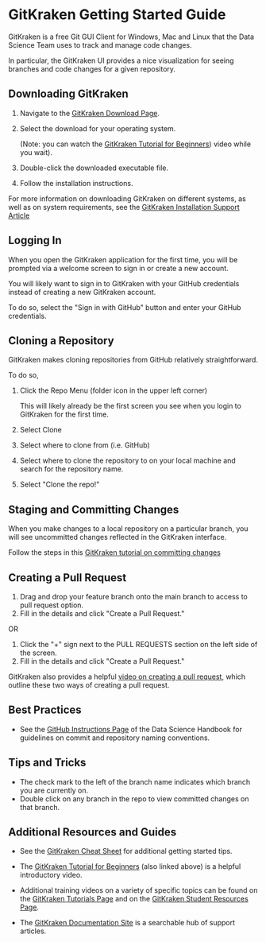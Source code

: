 
# GitKraken Getting Started Guide

GitKraken is a free Git GUI Client for Windows, Mac and Linux 
that the Data Science Team uses to track and manage code changes.

In particular, the GitKraken UI provides a nice visualization for seeing branches and
code changes for a given repository. 

## Downloading GitKraken

1. Navigate to the [GitKraken Download Page](https://www.gitkraken.com/download).

2. Select the download for your operating system. 
   
    (Note: you can watch the [GitKraken Tutorial for Beginners](https://www.youtube.com/watch?v=ub9GfRziCtU)) video while you wait).

3. Double-click the downloaded executable file.

4. Follow the installation instructions.

For more information on downloading GitKraken on different systems, 
as well as on system requirements, see the 
[GitKraken Installation Support Article](
https://support.gitkraken.com/how-to-install/)

## Logging In

When you open the GitKraken application for the first time, you 
will be prompted via a welcome screen to sign in or create a new account.

You will likely want to sign in to GitKraken with your GitHub credentials instead
of creating a new GitKraken account. 

To do so, select the "Sign in with GitHub" button and enter your GitHub credentials.


## Cloning a Repository

GitKraken makes cloning repositories from GitHub relatively straightforward. 

To do so, 

1. Click the Repo Menu (folder icon in the upper left corner)

   This will likely already be the first screen you see when you login to GitKraken for the first time. 
    
2. Select Clone
3. Select where to clone from (i.e. GitHub)
4. Select where to clone the repository to on your local machine and search for the
repository name.
5. Select "Clone the repo!"


## Staging and Committing Changes

When you make changes to a local repository on a particular branch, you will see uncommitted
changes reflected in the GitKraken interface.

Follow the steps in this [GitKraken tutorial on committing changes](https://support.gitkraken.com/working-with-commits/commits/)

## Creating a Pull Request
1. Drag and drop your feature branch onto the main branch to access to pull request option.
2. Fill in the details and click "Create a Pull Request."

OR

1. Click the "+" sign next to the PULL REQUESTS section on the left side of the screen. 
2. Fill in the details and click "Create a Pull Request."


GitKraken also provides a helpful 
[video on creating a pull request](https://support.gitkraken.com/working-with-repositories/pull-requests/),
which outline these two ways of creating a pull request.

## Best Practices

* See the [GitHub Instructions Page](https://github.com/tidepool-org/data-science-handbook/blob/master/instructions/github.md)
of the Data Science Handbook for guidelines on commit and repository naming conventions.


## Tips and Tricks

* The check mark to the left of the branch name indicates which branch you are currently on.
* Double click on any branch in the repo to view committed changes on that branch.


## Additional Resources and Guides

* See the [GitKraken Cheat Sheet](https://www.gitkraken.com/downloads/gitkraken-for-github-cheat-sheet-v3.pdf)
for additional getting started tips. 

* The [GitKraken Tutorial for Beginners](https://www.youtube.com/watch?v=ub9GfRziCtU) (also linked above) is a helpful introductory video.

* Additional training videos on a variety of specific topics can be found on the 
[GitKraken Tutorials Page](https://support.gitkraken.com/start-here/guide/#gitkraken-tutorials)
and on the [GitKraken Student Resources Page](https://www.gitkraken.com/student-resources).

* The [GitKraken Documentation Site](https://support.gitkraken.com/) is a searchable hub of support
articles.


    
